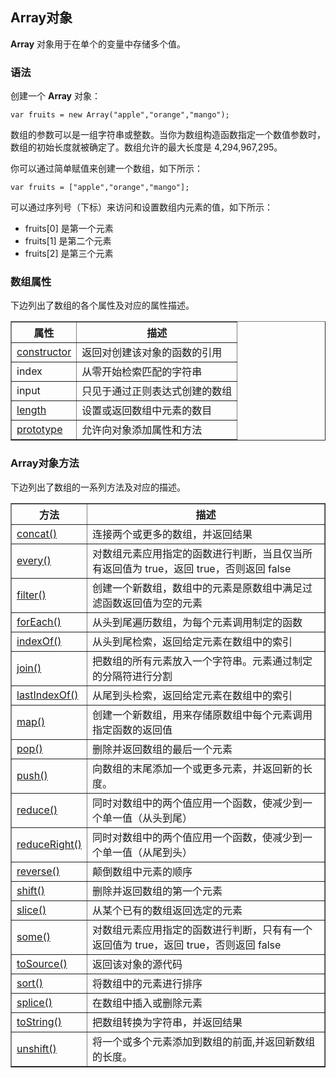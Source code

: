 ## Array对象
**Array** 对象用于在单个的变量中存储多个值。   
### 语法 
创建一个 **Array** 对象：   

```
var fruits = new Array("apple","orange","mango");
```

数组的参数可以是一组字符串或整数。当你为数组构造函数指定一个数值参数时，数组的初始长度就被确定了。数组允许的最大长度是 4,294,967,295。

你可以通过简单赋值来创建一个数组，如下所示：

```
var fruits = ["apple","orange","mango"];
```

可以通过序列号（下标）来访问和设置数组内元素的值，如下所示：

- fruits[0] 是第一个元素   
- fruits[1] 是第二个元素   
- fruits[2] 是第三个元素   

### 数组属性
下边列出了数组的各个属性及对应的属性描述。  
<table border="1">
<tr>
<th>属性</th>
<th>描述</th>
</tr>
<tr>
<td><a href="http://www.tutorialspoint.com/javascript/array_constructor.htm">constructor</a></td>
<td>返回对创建该对象的函数的引用</td>
</tr>
<tr>
<td>index</td>
<td>从零开始检索匹配的字符串</td>
</tr>
<tr>
<td>input</td>
<td>只见于通过正则表达式创建的数组</td>
</tr>
<tr>
<td><a href="http://www.tutorialspoint.com/javascript/array_length.htm">length</a></td>
<td>设置或返回数组中元素的数目</td>
</tr>
<tr>
<td><a href="http://www.tutorialspoint.com/javascript/object_prototype.htm">prototype</a></td>
<td>允许向对象添加属性和方法</td>
</tr>
</table>

### Array对象方法

下边列出了数组的一系列方法及对应的描述。  
<table border="1">
<tr>
<th>方法</th>
<th>描述</th>
</tr>
<tr>
<td><a href="http://www.tutorialspoint.com/javascript/array_concat.htm">concat()</a></td>
<td>连接两个或更多的数组，并返回结果</td>
</tr>
<tr>
<td><a href="http://www.tutorialspoint.com/javascript/array_every.htm">every()</a></td>
<td>对数组元素应用指定的函数进行判断，当且仅当所有返回值为 true，返回 true，否则返回 false</td>
</tr>
<tr>
<td><a href="http://www.tutorialspoint.com/javascript/array_filter.htm">filter()</a></td>
<td>创建一个新数组，数组中的元素是原数组中满足过滤函数返回值为空的元素</td>
</tr>
<tr>
<td><a href="http://www.tutorialspoint.com/javascript/array_foreach.htm">forEach()</a></td>
<td>从头到尾遍历数组，为每个元素调用制定的函数</td>
</tr>
<tr>
<td><a href="http://www.tutorialspoint.com/javascript/array_indexof.htm">indexOf()</a></td>
<td>从头到尾检索，返回给定元素在数组中的索引</td>
</tr>
<tr>
<td><a href="http://www.tutorialspoint.com/javascript/array_join.htm">join()</a></td>
<td>把数组的所有元素放入一个字符串。元素通过制定的分隔符进行分割</td>
</tr>
<tr>
<td><a href="http://www.tutorialspoint.com/javascript/array_lastindexof.htm">lastIndexOf()</a></td>
<td>从尾到头检索，返回给定元素在数组中的索引</td>
</tr>
<tr>
<td><a href="http://www.tutorialspoint.com/javascript/array_map.htm">map()</a></td>
<td>创建一个新数组，用来存储原数组中每个元素调用指定函数的返回值</td>
</tr>
<tr>
<td><a href="http://www.tutorialspoint.com/javascript/array_pop.htm">pop()</a></td>
<td>删除并返回数组的最后一个元素</td>
</tr>
<tr>
<td><a href="http://www.tutorialspoint.com/javascript/array_push.htm">push()</a></td>
<td>向数组的末尾添加一个或更多元素，并返回新的长度。</td>
</tr>
<tr>
<td><a href="http://www.tutorialspoint.com/javascript/array_reduce.htm">reduce()</a></td>
<td>同时对数组中的两个值应用一个函数，使减少到一个单一值（从头到尾）</td>
</tr>
<tr>
<td><a href="http://www.tutorialspoint.com/javascript/array_reduceright.htm">reduceRight()</a></td>
<td>同时对数组中的两个值应用一个函数，使减少到一个单一值（从尾到头）</td>
</tr>
<tr>
<td><a href="http://www.tutorialspoint.com/javascript/array_reverse.htm">reverse()</a></td>
<td>颠倒数组中元素的顺序</td>
</tr>
<tr>
<td><a href="http://www.tutorialspoint.com/javascript/array_shift.htm">shift()</a></td>
<td>删除并返回数组的第一个元素</td>
</tr>
<tr>
<td><a href="http://www.tutorialspoint.com/javascript/array_slice.htm">slice()</a></td>
<td>从某个已有的数组返回选定的元素</td>
</tr>
<tr>
<td><a href="http://www.tutorialspoint.com/javascript/array_some.htm">some()</a></td>
<td>对数组元素应用指定的函数进行判断，只有有一个返回值为 true，返回 true，否则返回 false</td>
</tr>
<tr>
<td><a href="http://www.tutorialspoint.com/javascript/array_tosource.htm">toSource()</a></td>
<td>返回该对象的源代码</td>
</tr>
<tr>
<td><a href="http://www.tutorialspoint.com/javascript/array_sort.htm">sort()</a></td>
<td>将数组中的元素进行排序</td>
</tr>
<tr>
<td><a href="http://www.tutorialspoint.com/javascript/array_splice.htm">splice()</a></td>
<td>在数组中插入或删除元素</td>
</tr>
<tr>
<td><a href="http://www.tutorialspoint.com/javascript/array_tostring.htm">toString()</a></td>
<td>把数组转换为字符串，并返回结果</td>
</tr>
<tr>
<td><a href="http://www.tutorialspoint.com/javascript/array_unshift.htm">unshift()</a></td>
<td>将一个或多个元素添加到数组的前面,并返回新数组的长度。</td>
</tr>
</table>
